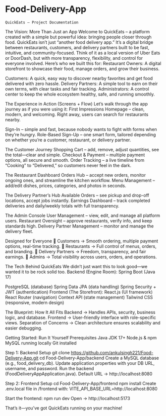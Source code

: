 # Food-Delivery-App

 	QuickEats – Project Documentation
The Vision: More Than Just an App
Welcome to QuickEats – a platform created with a simple but powerful idea: bringing people closer through food.
QuickEats isn’t just “another food delivery app.” It’s a digital bridge between restaurants, customers, and delivery partners built to be fast, intuitive, and community-focused.
Think of it as a local version of Uber Eats or DoorDash, but with more transparency, flexibility, and control for everyone involved.
Here’s who we built this for:
 Restaurant Owners: A digital storefront to showcase their food, manage orders, and grow their business.

Customers: A quick, easy way to discover nearby favorites and get food delivered with zero hassle.
Delivery Partners: A simple tool to earn on their own terms, with clear tasks and fair tracking.
Administrators: A control center to keep the whole ecosystem healthy, safe, and running smoothly.

The Experience in Action (Screens + Flow)
Let’s walk through the app journey as if you were using it:
First Impressions
Homepage – clean, modern, and welcoming. Right away, users can search for restaurants nearby.

Sign-In – simple and fast, because nobody wants to fight with forms when they’re hungry.
Role-Based Sign-Up – one smart form, tailored depending on whether you’re a customer, restaurant, or delivery partner.
 
The Customer Journey
Shopping Cart – add, remove, adjust quantities, see the total—clear and simple.
Checkout & Payment – multiple payment options, all secure and smooth.
Order Tracking – a live timeline from “Cooking” to “Delivered,” so customers never feel in the dark.

The Restaurant Dashboard
Orders Hub – accept new orders, monitor ongoing ones, and streamline the kitchen workflow.
Menu Management – add/edit dishes, prices, categories, and photos in seconds.

The Delivery Partner’s Hub
Available Orders – see pickup and drop-off locations, accept jobs instantly.
Earnings Dashboard – track completed deliveries and daily/weekly totals with full transparency.


The Admin Console
User Management – view, edit, and manage all platform users.
Restaurant Oversight – approve restaurants, verify info, and keep standards high.
Delivery Partner Management – monitor and manage the delivery fleet.

Designed for Everyone
🔹 Customers → Smooth ordering, multiple payment options, real-time tracking.
 🔹 Restaurants → Full control of menus, orders, and branding.
 🔹 Delivery Partners → Freedom, transparency, and fair earnings.
 🔹 Admins → Total visibility across users, orders, and operations.

The Tech Behind QuickEats
We didn’t just want this to look good—we wanted it to be rock solid too.
Backend (Engine Room):
Spring Boot (Java 17)


PostgreSQL (database)
Spring Data JPA (data handling)
Spring Security + JWT (authentication)
Frontend (The Storefront):
React.js (UI framework)
React Router (navigation)
Context API (state management)
Tailwind CSS (responsive, modern design)

The Blueprint: How It All Fits
Backend → Handles APIs, security, business logic, and database.
Frontend → User-friendly interface with role-specific views.
Separation of Concerns → Clean architecture ensures scalability and easier debugging.

Getting Started: Run It Yourself 
Prerequisites
Java JDK 17+
Node.js & npm
MySQL running locally
Git installed

Step 1: Backend Setup
git clone https://github.com/ankulsingh221/Food-Delivery-App.git
cd Food-Delivery-App/backend
Create a MySQL database (e.g., food_delivery_db).
Update application.properties with your DB URL, username, and password.
Run the backend (FoodDeliveryAppApplication.java).
Default URL → http://localhost:8080

Step 2: Frontend Setup
cd Food-Delivery-App/frontend
npm install
Create .env.local file in /frontend with: 
VITE_API_BASE_URL=http://localhost:8080

Start the frontend:
 npm run dev
Open → http://localhost:5173

That’s it—you’ve got QuickEats running on your machine!

